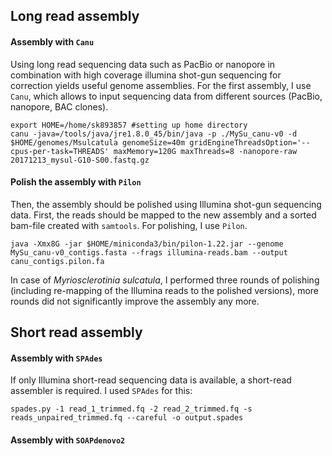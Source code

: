 ## Long read assembly
#### Assembly with `Canu`
Using long read sequencing data such as PacBio or nanopore in combination with high coverage illumina shot-gun sequencing for correction yields useful genome assemblies. For the first assembly, I use `Canu`, which allows to input sequencing data from different sources (PacBio, nanopore, BAC clones). 

```ShellSession
export HOME=/home/sk893857 #setting up home directory
canu -java=/tools/java/jre1.8.0_45/bin/java -p ./MySu_canu-v0 -d $HOME/genomes/Msulcatula genomeSize=40m gridEngineThreadsOption='--cpus-per-task=THREADS' maxMemory=120G maxThreads=8 -nanopore-raw 20171213_mysul-G10-S00.fastq.gz
```
#### Polish the assembly with `Pilon`
Then, the assembly should be polished using Illumina shot-gun sequencing data. First, the reads should be mapped to the new assembly and a sorted bam-file created with `samtools`. For polishing, I use `Pilon`.
```ShellSession
java -Xmx8G -jar $HOME/miniconda3/bin/pilon-1.22.jar --genome MySu_canu-v0_contigs.fasta --frags illumina-reads.bam --output canu_contigs.pilon.fa
```

In case of *Myriosclerotinia sulcatula*, I performed three rounds of polishing (including re-mapping of the Illumina reads to the polished versions), more rounds did not significantly improve the assembly any more. 


## Short read assembly
#### Assembly with `SPAdes`
If only Illumina short-read sequencing data is available, a short-read assembler is required. I used `SPAdes` for this:

```ShellSession
spades.py -1 read_1_trimmed.fq -2 read_2_trimmed.fq -s reads_unpaired_trimmed.fq --careful -o output.spades
```

#### Assembly with `SOAPdenovo2`
```ShellSession

```
